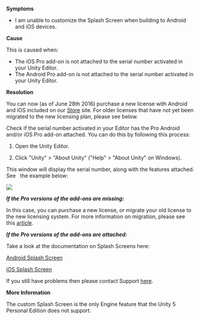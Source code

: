 

**Symptoms**


- I am unable to customize the Splash Screen when building to Android and iOS devices.



**Cause**



This is caused when:


- The iOS Pro add-on is not attached to the serial number activated in your Unity Editor.
- The Android Pro add-on is not attached to the serial number activated in your Unity Editor.



**Resolution**



You can now (as of June 28th 2016) purchase a new license with Android and iOS included on our [Store](https://store.unity.com/) site. For older licenses that have not yet been migrated to the new licensing plan, please see below.



Check if the serial number activated in your Editor has the Pro Android and/or iOS Pro add-on attached. You can do this by following this process:



1. Open the Unity Editor.



2. Click "Unity" > "About Unity" ("Help" > "About Unity" on Windows).



This window will display the serial number, along with the features attached. See   the example below:



![](/hc/en-us/article_attachments/203129335/AboutUnityAddons.png)



***If the Pro versions of the add-ons are missing:***



In this case, you can purchase a new license, or migrate your old license to the new licensing system. For more information on migration, please see this [article](https://support.unity3d.com/hc/en-us/articles/208592536).



***If the Pro versions of the add-ons are attached:***



Take a look at the documentation on Splash Screens here:



[Android Splash Screen](http://docs.unity3d.com/Manual/AndroidMobileCustomizeSplashScreen.html)



[iOS Splash Screen](http://docs.unity3d.com/Manual/MobileCustomizeSplashScreen.html)



If you still have problems then please contact Support [here](/hc/en-us/requests/new).



**More Information**



The custom Splash Screen is the only Engine feature that the Unity 5 Personal Edition does not support.





